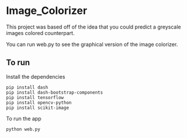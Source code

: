 # Image_Colorizer
This project was based off of the idea that you could predict a greyscale images colored counterpart.


You can run web.py to see the graphical version of the image colorizer.


## To run 
Install the dependencies
```
pip install dash
pip install dash-bootstrap-components
pip install tensorflow
pip install opencv-python
pip install scikit-image
```

To run the app
```
python web.py
```